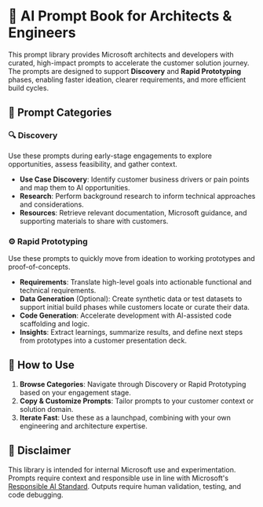 # 🧠 AI Prompt Book for Architects & Engineers

This prompt library provides Microsoft architects and developers with curated, high-impact prompts to accelerate the customer solution journey. The prompts are designed to support **Discovery** and **Rapid Prototyping** phases, enabling faster ideation, clearer requirements, and more efficient build cycles.

## 📁 Prompt Categories

### 🔍 Discovery
Use these prompts during early-stage engagements to explore opportunities, assess feasibility, and gather context.

- **Use Case Discovery**: Identify customer business drivers or pain points and map them to AI opportunities.
- **Research**: Perform background research to inform technical approaches and considerations.
- **Resources**: Retrieve relevant documentation, Microsoft guidance, and supporting materials to share with customers.

### ⚙️ Rapid Prototyping 
Use these prompts to quickly move from ideation to working prototypes and proof-of-concepts.

- **Requirements**: Translate high-level goals into actionable functional and technical requirements.
- **Data Generation** (Optional): Create synthetic data or test datasets to support initial build phases while customers locate or curate their data.
- **Code Generation**: Accelerate development with AI-assisted code scaffolding and logic.
- **Insights**: Extract learnings, summarize results, and define next steps from prototypes into a customer presentation deck.

## 🧭 How to Use

1. **Browse Categories**: Navigate through Discovery or Rapid Prototyping based on your engagement stage.
2. **Copy & Customize Prompts**: Tailor prompts to your customer context or solution domain.
3. **Iterate Fast**: Use these as a launchpad, combining with your own engineering and architecture expertise.

## 🚧 Disclaimer

This library is intended for internal Microsoft use and experimentation. Prompts require context and responsible use in line with Microsoft's [Responsible AI Standard](https://www.microsoft.com/ai/responsible-ai). Outputs require human validation, testing, and code debugging.
